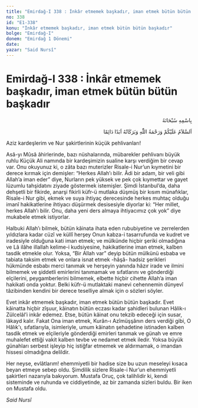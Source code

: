 ```yaml
---
title: "Emirdağ-I 338 : İnkâr etmemek başkadır, iman etmek bütün bütün başkadır"
no: 338
id: "E1-338"
konu: "İnkâr etmemek başkadır, iman etmek bütün bütün başkadır"
bolge: "Emirdağ-I"
donem: "Emirdağ 1 Dönemi"
date: 
yazar: "Said Nursî"
---
```


# Emirdağ-I 338 : İnkâr etmemek başkadır, iman etmek bütün bütün başkadır

<p class="arabic" dir="rtl" title="Meal: “Her türlü noksan sıfatlardan yüce olan Allah’ın adıyla.”">بِاسْمِهِ سُبْحَانَهُ</p>

<p class="arabic" dir="rtl" title="Meal: “Allah’ın selâmı, rahmeti ve bereketleri, ebedî ve dâimî olarak üzerinize olsun.”">اَلسَّلاَمُ عَلَيْكُمْ وَرَحْمَةُ اللّٰهِ وَبَرَكَاتُهُ اَبَدًا دَائِمًا</p>

Aziz kardeşlerim ve Nur şakirtlerinin küçük pehlivanları!

Asâ-yı Mûsâ âhirlerinde, bazı nüshalarında, mübarekler pehlivanı büyük ruhlu Küçük Ali namında bir kardeşimizin sualine karşı verdiğim bir cevap var. Onu okuyunuz ki, o zâta bazı muterizler Risale-i Nur’un kıymetini bir derece kırmak için demişler: “Herkes Allah’ı bilir. Âdi bir adam, bir veli gibi Allah’a iman eder” diye, Nurların pek yüksek ve pek çok kıymettar ve gayet lüzumlu tahşidatını ziyade göstermek istemişler. Şimdi İstanbul’da, daha dehşetli bir fikirde, anarşi fikirli küfr-ü mutlaka düşmüş bir kısım münafıklar, Risale-i Nur gibi, ekmek ve suya ihtiyaç derecesinde herkes muhtaç olduğu imanî hakikatlerine ihtiyacı düşürmek desisesiyle diyorlar ki: “Her millet, herkes Allah’ı bilir. Onu, daha yeni ders almaya ihtiyacımız çok yok” diye mukabele etmek istiyorlar.

Halbuki Allah’ı bilmek, bütün kâinata ihata eden rububiyetine ve zerrelerden yıldızlara kadar cüzî ve küllî herşey Onun kabza-i tasarrufunda ve kudret ve iradesiyle olduğuna kati iman etmek; ve mülkünde hiçbir şeriki olmadığına ve Lâ ilâhe illallah kelime-i kudsiyesine, hakikatlerine iman etmek, kalben tasdik etmekle olur. Yoksa, “Bir Allah var” deyip bütün mülkünü esbaba ve tabiata taksim etmek ve onlara isnat etmek -hâşâ- hadsiz şerikleri hükmünde esbabı merci tanımak ve herşeyin yanında hâzır irade ve ilmini bilmemek ve şiddetli emirlerini tanımamak ve sıfatlarını ve gönderdiği elçilerini, peygamberlerini bilmemek, elbette hiçbir cihette Allah’a iman hakikati onda yoktur. Belki küfr-ü mutlaktaki manevi cehennemin dünyevî tâzibinden kendini bir derece teselliye almak için o sözleri söyler.

Evet inkâr etmemek başkadır, iman etmek bütün bütün başkadır. Evet kâinatta hiçbir zîşuur, kâinatın bütün eczası kadar şahidleri bulunan Hâlik-ı Zülcelâl’i inkâr edemez. Etse, bütün kâinat onu tekzib edeceği için susar, lâkayd kalır. Fakat Ona iman etmek, Kurân-ı Azîmüşşânın ders verdiği gibi, O Hâlık'ı, sıfatlarıyla, isimleriyle, umum kâinatın şehadetine istinaden kalben tasdik etmek ve elçileriyle gönderdiği emirleri tanımak ve günah ve emre muhalefet ettiği vakit kalben tevbe ve nedamet etmek iledir. Yoksa büyük günahları serbest işleyip hiç istiğfar etmemek ve aldırmamak, o imandan hissesi olmadığına delildir.

Her neyse, evlâtlarım! ehemmiyetli bir hadise size bu uzun meseleyi kısaca beyan etmeye sebep oldu. Şimdilik sizlere Risale-i Nur’un ehemmiyetli şakirtleri nazarıyla bakıyorum. Mustafa Oruç, çok talihlidir ki, kendi sisteminde ve ruhunda ve ciddiyetinde, az bir zamanda sizleri buldu. Bir iken on Mustafa oldu.

*Said Nursî*
